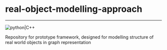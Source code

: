 # real-object-modelling-approach
***

![python|C++](https://i0.wp.com/shunsvineyard.info/wp-content/uploads/2020/08/python_vs_cpp.png?fit=100%2C50&ssl=1)


Repository for  prototype framework, designed for modelling structure of real world objects in graph representation
